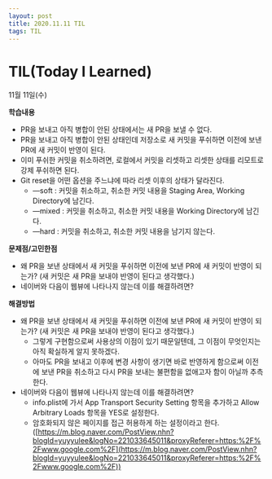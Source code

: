 ```yaml
---
layout: post
title: 2020.11.11 TIL
tags: TIL
---
```

# TIL(Today I Learned)

11월 11일(수)

**학습내용**

- PR을 보내고 아직 병합이 안된 상태에서는 새 PR을 보낼 수 없다.
- PR을 보내고 아직 병합이 안된 상태인데 저장소로 새 커밋을 푸쉬하면 이전에 보낸 PR에 새 커밋이 반영이 된다.
- 이미 푸쉬한 커밋을 취소하려면, 로컬에서 커밋을 리셋하고 리셋한 상태를 리모트로 강제 푸쉬하면 된다.
- Git reset을 어떤 옵션을 주느냐에 따라 리셋 이후의 상태가 달라진다.
    - —soft : 커밋을 취소하고, 취소한 커밋 내용을 Staging Area, Working Directory에 남긴다.
    - —mixed : 커밋을 취소하고, 취소한 커밋 내용을 Working Directory에 남긴다.
    - —hard : 커밋을 취소하고, 취소한 커밋 내용을 남기지 않는다.

**문제점/고민한점**

- 왜 PR을 보낸 상태에서 새 커밋을 푸쉬하면 이전에 보낸 PR에 새 커밋이 반영이 되는가? (새 커밋은 새 PR을 보내야 반영이 된다고 생각했다.)
- 네이버와 다음이 웹뷰에 나타나지 않는데 이를 해결하려면?

**해결방법**

- 왜 PR을 보낸 상태에서 새 커밋을 푸쉬하면 이전에 보낸 PR에 새 커밋이 반영이 되는가? (새 커밋은 새 PR을 보내야 반영이 된다고 생각했다.)
    - 그렇게 구현함으로써 사용상의 이점이 있기 때문일텐데, 그 이점이 무엇인지는 아직 확실하게 알지 못하겠다.
    - 아마도 PR을 보내고 이후에 변경 사항이 생기면 바로 반영하게 함으로써 이전에 보낸 PR을 취소하고 다시 PR을 보내는 불편함을 없애고자 함이 아닐까 추측한다.
- 네이버와 다음이 웹뷰에 나타나지 않는데 이를 해결하려면?
    - info.plist에 가서 App Transport Security Setting 항목을 추가하고 Allow Arbitrary Loads 항목을 YES로 설정한다.
    - 암호화되지 않은 페이지를 접근 허용하게 하는 설정이라고 한다. ([https://m.blog.naver.com/PostView.nhn?blogId=yuyyulee&logNo=221033645011&proxyReferer=https:%2F%2Fwww.google.com%2F](https://m.blog.naver.com/PostView.nhn?blogId=yuyyulee&logNo=221033645011&proxyReferer=https:%2F%2Fwww.google.com%2F))
